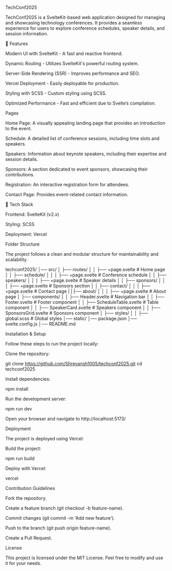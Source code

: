 TechConf2025

TechConf2025 is a SvelteKit-based web application designed for managing and showcasing technology conferences. It provides a seamless experience for users to explore conference schedules, speaker details, and session information.

🚀 Features

Modern UI with SvelteKit - A fast and reactive frontend.

Dynamic Routing - Utilizes SvelteKit's powerful routing system.

Server-Side Rendering (SSR) - Improves performance and SEO.

Vercel Deployment - Easily deployable for production.

Styling with SCSS - Custom styling using SCSS.

Optimized Performance - Fast and efficient due to Svelte’s compilation.

Pages

Home Page: A visually appealing landing page that provides an introduction to the event.

Schedule: A detailed list of conference sessions, including time slots and speakers.

Speakers: Information about keynote speakers, including their expertise and session details.

Sponsors: A section dedicated to event sponsors, showcasing their contributions.

Registration: An interactive registration form for attendees.

Contact Page: Provides event-related contact information.

📌 Tech Stack

Frontend: SvelteKit (v2.x)

Styling: SCSS

Deployment: Vercel

Folder Structure

The project follows a clean and modular structure for maintainability and scalability.

techconf2025/
│── src/
│   ├── routes/
│   │   ├── +page.svelte  # Home page
│   │   ├── schedule/
│   │   │   ├── +page.svelte  # Conference schedule
│   │   ├── speakers/
│   │   │   ├── +page.svelte  # Speaker details
│   │   ├── sponsors/
│   │   │   ├── +page.svelte  # Sponsors section
│   │   ├── contact/
│   │   │   ├── +page.svelte  # Contact page
|   |   |── about/
│   │   │   ├── +page.svelte  # About page
│   ├── components/
│   │   ├── Header.svelte  # Navigation bar
│   │   ├── Footer.svelte  # Footer component
│   │   ├── ScheduleTable.svelte  # Table component
│   │   ├── SpeakerCard.svelte  # Speakers component
│   │   ├── SponsorsGrid.svelte  # Sponsors component
│   ├── styles/
│   │   ├── global.scss  # Global styles
│── static/
│── package.json
│── svelte.config.js
│── README.md

Installation & Setup

Follow these steps to run the project locally:

Clone the repository:

git clone https://github.com/Shreyansh1005/techconf2025.git
cd techconf2025

Install dependencies:

npm install

Run the development server:

npm run dev

Open your browser and navigate to http://localhost:5173/

Deployment

The project is deployed using Vercel:

Build the project:

npm run build

Deploy with Vercel:

vercel

Contribution Guidelines

Fork the repository.

Create a feature branch (git checkout -b feature-name).

Commit changes (git commit -m 'Add new feature').

Push to the branch (git push origin feature-name).

Create a Pull Request.

License

This project is licensed under the MIT License. Feel free to modify and use it for your needs.